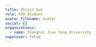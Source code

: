 ```yaml
---
title: Zhixin Guo
role: PhD Student
avatar_filename: avatar
social: []
organizations:
  - name: Shanghai Jiao Tong University
superuser: false
---
```

